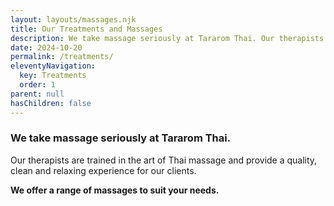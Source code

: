 ```yaml
---
layout: layouts/massages.njk
title: Our Treatments and Massages
description: We take massage seriously at Tararom Thai. Our therapists are trained in the art of Thai massage and provide a quality, clean and relaxing experience for our clients. We offer a range of massages to suit your needs.
date: 2024-10-20
permalink: /treatments/
eleventyNavigation:
  key: Treatments
  order: 1
parent: null
hasChildren: false
---
```


### We take massage seriously at Tararom Thai. 

Our therapists are trained in the art of Thai massage and provide a quality, clean and relaxing experience for our clients. 

<strong>We offer a range of massages to suit your needs.</strong>

